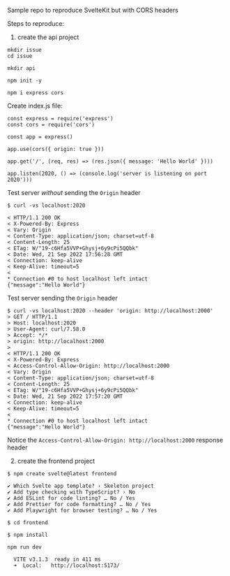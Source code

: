 Sample repo to reproduce SvelteKit but with CORS headers

Steps to reproduce:

1. create the api project

```
mkdir issue
cd issue

mkdir api

npm init -y

npm i express cors
```

Create index.js file:

```
const express = require('express')
const cors = require('cors')

const app = express()

app.use(cors({ origin: true }))

app.get('/', (req, res) => (res.json({ message: 'Hello World' })))

app.listen(2020, () => (console.log('server is listening on port 2020')))
```

Test server *without* sending the `Origin` header

```
$ curl -vs localhost:2020

< HTTP/1.1 200 OK
< X-Powered-By: Express
< Vary: Origin
< Content-Type: application/json; charset=utf-8
< Content-Length: 25
< ETag: W/"19-c6Hfa5VVP+Ghysj+6y9cPi5QQbk"
< Date: Wed, 21 Sep 2022 17:56:28 GMT
< Connection: keep-alive
< Keep-Alive: timeout=5
< 
* Connection #0 to host localhost left intact
{"message":"Hello World"}
```

Test server sending the `Origin` header

```
$ curl -vs localhost:2020 --header 'origin: http://localhost:2000'
> GET / HTTP/1.1
> Host: localhost:2020
> User-Agent: curl/7.58.0
> Accept: */*
> origin: http://localhost:2000
> 
< HTTP/1.1 200 OK
< X-Powered-By: Express
< Access-Control-Allow-Origin: http://localhost:2000
< Vary: Origin
< Content-Type: application/json; charset=utf-8
< Content-Length: 25
< ETag: W/"19-c6Hfa5VVP+Ghysj+6y9cPi5QQbk"
< Date: Wed, 21 Sep 2022 17:57:20 GMT
< Connection: keep-alive
< Keep-Alive: timeout=5
< 
* Connection #0 to host localhost left intact
{"message":"Hello World"}
```

Notice the `Access-Control-Allow-Origin: http://localhost:2000` response header

2. create the frontend project

```
$ npm create svelte@latest frontend

✔ Which Svelte app template? › Skeleton project
✔ Add type checking with TypeScript? › No
✔ Add ESLint for code linting? … No / Yes
✔ Add Prettier for code formatting? … No / Yes
✔ Add Playwright for browser testing? … No / Yes

$ cd frontend

$ npm install

npm run dev

  VITE v3.1.3  ready in 411 ms
  ➜  Local:   http://localhost:5173/
```
